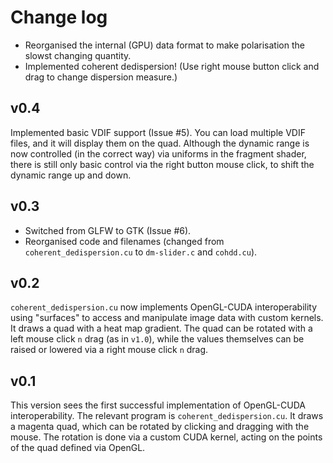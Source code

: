 # Change log

- Reorganised the internal (GPU) data format to make polarisation the slowst changing quantity.
- Implemented coherent dedispersion! (Use right mouse button click and drag to change dispersion measure.)

## v0.4

Implemented basic VDIF support (Issue #5).
You can load multiple VDIF files, and it will display them on the quad.
Although the dynamic range is now controlled (in the correct way) via uniforms in the fragment shader, there is still only basic control via the right button mouse click, to shift the dynamic range up and down.

## v0.3

- Switched from GLFW to GTK (Issue #6).
- Reorganised code and filenames (changed from `coherent_dedispersion.cu` to `dm-slider.c` and `cohdd.cu`).

## v0.2

`coherent_dedispersion.cu` now implements OpenGL-CUDA interoperability using "surfaces" to access and manipulate image data with custom kernels.
It draws a quad with a heat map gradient.
The quad can be rotated with a left mouse click `n` drag (as in `v1.0`), while the values themselves can be raised or lowered via a right mouse click `n` drag.

## v0.1

This version sees the first successful implementation of OpenGL-CUDA interoperability.
The relevant program is `coherent_dedispersion.cu`.
It draws a magenta quad, which can be rotated by clicking and dragging with the mouse.
The rotation is done via a custom CUDA kernel, acting on the points of the quad defined via OpenGL.
